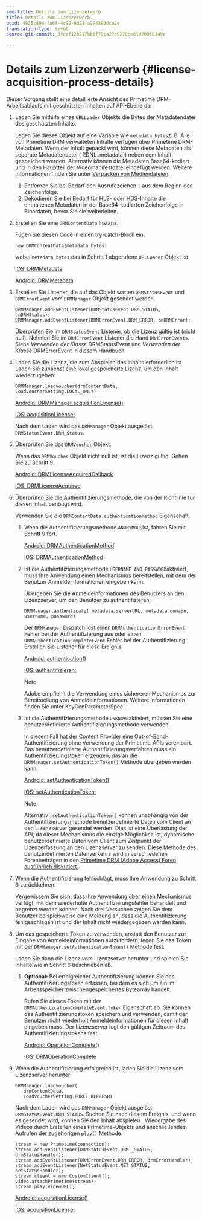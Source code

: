 ```yaml
---
seo-title: Details zum Lizenzerwerb
title: Details zum Lizenzerwerb
uuid: 4825c49e-fa6f-4c98-9d21-a2743930ca2e
translation-type: tm+mt
source-git-commit: 3fdef12b717bb6f70ca27d9278de61d709f8349c

---
```



# Details zum Lizenzerwerb {#license-acquisition-process-details}

Dieser Vorgang stellt eine detaillierte Ansicht des Primetime DRM-Arbeitsablaufs mit geschützten Inhalten auf API-Ebene dar:

1. Laden Sie mithilfe eines `URLLoader` Objekts die Bytes der Metadatendatei des geschützten Inhalts.

   Legen Sie dieses Objekt auf eine Variable wie `metadata_bytes`z. B. Alle von Primetime DRM verwalteten Inhalte verfügen über Primetime DRM-Metadaten. Wenn der Inhalt gepackt wird, können diese Metadaten als separate Metadatendatei ( [!DNL .metadata]) neben dem Inhalt gespeichert werden. Alternativ können die Metadaten Base64-kodiert und in den Hauptteil der Videomanifestdatei eingefügt werden. Weitere Informationen finden Sie unter [Verpacken von Mediendateien](../protecting-content/packaging-media-overview/packaging-media-files.md).
   1. Entfernen Sie bei Bedarf den Ausrufezeichen `!` aus dem Beginn der Zeichenfolge.
   1. Dekodieren Sie bei Bedarf für HLS- oder HDS-Inhalte die enthaltenen Metadaten in der Base64-kodierten Zeichenfolge in Binärdaten, bevor Sie sie weiterleiten.
1. Erstellen Sie eine `DRMContentData` Instanz.

   Fügen Sie diesen Code in einen try-catch-Block ein:

   ```
   new DRMContentData(metadata_bytes)
   ```

   wobei `metadata_bytes` das in Schritt 1 abgerufene `URLLoader` Objekt ist.

   [iOS: DRMMetadata](https://help.adobe.com/en_US/primetime/api/drm-apis/client/ios/interface_d_r_m_metadata.html)

   [Android: DRMMetadata](https://help.adobe.com/en_US/primetime/api/drm-apis/client/android/index.html)

1. Erstellen Sie Listener, die auf das Objekt warten `DRMStatusEvent` und `DRMErrorEvent` vom `DRMManager` Objekt gesendet werden.

   ```
   DRMManager.addEventListener(DRMStatusEvent.DRM_STATUS, onDRMStatus); 
   DRMManager.addEventListener(DRMErrorEvent.DRM_ERROR, onDRMError);
   ```

   Überprüfen Sie im `DRMStatusEvent` Listener, ob die Lizenz gültig ist (nicht null). Nehmen Sie im `DRMErrorEvent` Listener die Hand `DRMErrorEvents`. Siehe *Verwenden der Klasse* DRMStatusEvent und *Verwenden der Klasse* DRMErrorEvent in diesem Handbuch.

1. Laden Sie die Lizenz, die zum Abspielen des Inhalts erforderlich ist.
Laden Sie zunächst eine lokal gespeicherte Lizenz, um den Inhalt wiederzugeben:

   ```
   DRMManager.loadvoucher(drmContentData, LoadVoucherSetting.LOCAL_ONLY)
   ```

   [Android: DRMManager.acquisitionLicense()](https://help.adobe.com/en_US/primetime/api/drm-apis/client/android/com/adobe/ave/drm/DRMManager.html#acquireLicense(com.adobe.ave.drm.DRMMetadata,%20com.adobe.ave.drm.DRMAcquireLicenseSettings,%20com.adobe.ave.drm.DRMOperationErrorCallback,%20com.adobe.ave.drm.DRMLicenseAcquiredCallback))

   [iOS: acquisitionLicense:](https://help.adobe.com/en_US/primetime/api/drm-apis/client/ios/interface_d_r_m_manager.html#a52accb5ed5b49d6e5d91277d78279f1b)

   Nach dem Laden wird das `DRMManager` Objekt ausgelöst `DRMStatusEvent.DRM_Status`.

1. Überprüfen Sie das `DRMVoucher` Objekt.


   Wenn das `DRMVoucher` Objekt nicht null ist, ist die Lizenz gültig. Gehen Sie zu Schritt 9.

   [Android: DRMLicenseAcquiredCallback](https://help.adobe.com/en_US/primetime/api/drm-apis/client/android/com/adobe/ave/drm/DRMLicenseAcquiredCallback.html)

   [iOS: DRMLicenseAcquired](https://help.adobe.com/en_US/primetime/api/drm-apis/client/ios/_d_r_m_interface_8h.html#afe5a9e3a003f312ee268d9b00927fa6d)
1. Überprüfen Sie die Authentifizierungsmethode, die von der Richtlinie für diesen Inhalt benötigt wird.

   Verwenden Sie die `DRMContentData.authenticationMethod` Eigenschaft.
   1. Wenn die Authentifizierungsmethode `ANONYMOUS`ist, fahren Sie mit Schritt 9 fort. 

      [Android: DRMAuthenticationMethod](https://help.adobe.com/en_US/primetime/api/drm-apis/client/android/index.html?com/adobe/ave/drm/DRMLicenseAcquiredCallback.html)

      [iOS: DRMAuthenticationMethod](https://help.adobe.com/en_US/primetime/api/drm-apis/client/ios/_d_r_m_interface_8h.html#a2003f29af93898b52a4123c2dd92c457)
   1. Ist die Authentifizierungsmethode `USERNAME_AND_PASSWORD`aktiviert, muss Ihre Anwendung einen Mechanismus bereitstellen, mit dem der Benutzer Anmeldeinformationen eingeben kann.

      Übergeben Sie die Anmeldeinformationen des Benutzers an den Lizenzserver, um den Benutzer zu authentifizieren:

      ```
      DRMManager.authenticate( metadata.serverURL, metadata.domain, username, password)
      ```

      Der `DRMManager` Dispatch löst einen `DRMAuthenticationErrorEvent` Fehler bei der Authentifizierung aus oder einen `DRMAuthenticationCompleteEvent` Fehler bei der Authentifizierung. Erstellen Sie Listener für diese Ereignis.

      [Android: authentication()](https://help.adobe.com/en_US/primetime/api/drm-apis/client/android/com/adobe/ave/drm/DRMManager.html#authenticate(com.adobe.ave.drm.DRMMetadata,%20java.lang.String,%20java.lang.String,%20java.lang.String,%20java.lang.String,%20com.adobe.ave.drm.DRMOperationErrorCallback,%20com.adobe.ave.drm.DRMAuthenticationCompleteCallback))

      [iOS: authentifizieren:](https://help.adobe.com/en_US/primetime/api/drm-apis/client/ios/interface_d_r_m_manager.html#a169c1441f196a834094a8e0f5ecb4aca)

      >[!NOTE]
      >
      >Adobe empfiehlt die Verwendung eines sichereren Mechanismus zur Bereitstellung von Anmeldeinformationen. Weitere Informationen finden Sie unter KeyGenParameterSpec [](https://developer.android.com/reference/android/security/keystore/KeyGenParameterSpec.html).

   1. Ist die Authentifizierungsmethode `UNKNOWN`aktiviert, müssen Sie eine benutzerdefinierte Authentifizierungsmethode verwenden.

      In diesem Fall hat der Content Provider eine Out-of-Band-Authentifizierung ohne Verwendung der Primetime-APIs vereinbart. Das benutzerdefinierte Authentifizierungsverfahren muss ein Authentifizierungstoken erzeugen, das an die `DRMManager.setAuthenticationToken()` Methode übergeben werden kann.

      [Android: setAuthenticationToken()](https://help.adobe.com/en_US/primetime/api/drm-apis/client/android/com/adobe/ave/drm/DRMManager.html#setAuthenticationToken(com.adobe.ave.drm.DRMMetadata,%20java.lang.String,%20byte[],%20com.adobe.ave.drm.DRMOperationErrorCallback,%20com.adobe.ave.drm.DRMOperationCompleteCallback))

      [iOS: setAuthenticationToken:](https://help.adobe.com/en_US/primetime/api/drm-apis/client/ios/interface_d_r_m_manager.html#a17884b5d9bcc5b0b39503f61140f9b09)

      >[!NOTE]
      >
      >Alternativ `.setAuthenticationToken()` können unabhängig von der Authentifizierungsmethode benutzerdefinierte Daten vom Client an den Lizenzserver gesendet werden. Dies ist eine Überlastung der API, da dieser Mechanismus die einzige Möglichkeit ist, dynamische benutzerdefinierte Daten vom Client zum Zeitpunkt der Lizenzerfassung an den Lizenzserver zu senden. Diese Methode des benutzerdefinierten Datenverkehrs wird in verschiedenen Forenbeiträgen in den [Primetime DRM (Adobe Access) Foren ausführlich diskutiert ](https://forums.adobe.com/community/adobe_access).

1. Wenn die Authentifizierung fehlschlägt, muss Ihre Anwendung zu Schritt 6 zurückkehren.

   Vergewissern Sie sich, dass Ihre Anwendung über einen Mechanismus verfügt, mit dem wiederholte Authentifizierungsfehler behandelt und begrenzt werden können. Nach drei Versuchen zeigen Sie dem Benutzer beispielsweise eine Meldung an, dass die Authentifizierung fehlgeschlagen ist und der Inhalt nicht wiedergegeben werden kann.
1. Um das gespeicherte Token zu verwenden, anstatt den Benutzer zur Eingabe von Anmeldeinformationen aufzufordern, legen Sie das Token mit der `DRMManager.setAuthenticationToken()` Methode fest.

   Laden Sie dann die Lizenz vom Lizenzserver herunter und spielen Sie Inhalte wie in Schritt 6 beschrieben ab.
   1. **Optional:** Bei erfolgreicher Authentifizierung können Sie das Authentifizierungstoken erfassen, bei dem es sich um ein im Arbeitsspeicher zwischengespeichertes Bytearray handelt.

      Rufen Sie dieses Token mit der `DRMAuthenticationCompleteEvent.token` Eigenschaft ab. Sie können das Authentifizierungstoken speichern und verwenden, damit der Benutzer nicht wiederholt Anmeldeinformationen für diesen Inhalt eingeben muss. Der Lizenzserver legt den gültigen Zeitraum des Authentifizierungstokens fest.

      [Android: OperationComplete()](https://help.adobe.com/en_US/primetime/api/drm-apis/client/android/com/adobe/ave/drm/DRMOperationCompleteCallback.html)

      [iOS: DRMOperationComplete](https://help.adobe.com/en_US/primetime/api/drm-apis/client/ios/_d_r_m_interface_8h.html#a5f2392ec6661b51bf7b0df71cd514731)
1. Wenn die Authentifizierung erfolgreich ist, laden Sie die Lizenz vom Lizenzserver herunter:

   ```
   DRMManager.loadvoucher( 
      drmContentData, 
      LoadVoucherSetting.FORCE_REFRESH)
   ```

   Nach dem Laden wird das `DRMManager` Objekt ausgelöst `DRMStatusEvent.DRM_STATUS`. Suchen Sie nach diesem Ereignis, und wenn es gesendet wird, können Sie den Inhalt abspielen.  Wiedergabe des Videos durch Erstellen eines Primetime-Objekts und anschließendes Aufrufen der zugehörigen `play()` Methode:

   ```
   stream = new Primetime(connection); 
   stream.addEventListener(DRMStatusEvent.DRM _STATUS, drmStatusHandler); 
   stream.addEventListener(DRMErrorEvent.DRM_ERROR, drmErrorHandler); 
   stream.addEventListener(NetStatusEvent.NET_STATUS, netStatusHandler); 
   stream.client = new CustomClient(); 
   video.attachPrimetime(stream); 
   stream.play(videoURL);
   ```

   [Android: acquisitionLicense()](https://help.adobe.com/en_US/primetime/api/drm-apis/client/android/com/adobe/ave/drm/DRMManager.html#acquireLicense(com.adobe.ave.drm.DRMMetadata,%20com.adobe.ave.drm.DRMAcquireLicenseSettings,%20com.adobe.ave.drm.DRMOperationErrorCallback,%20com.adobe.ave.drm.DRMLicenseAcquiredCallback))

   [iOS: acquisitionLicense:](https://help.adobe.com/en_US/primetime/api/drm-apis/client/ios/interface_d_r_m_manager.html#a52accb5ed5b49d6e5d91277d78279f1b)
